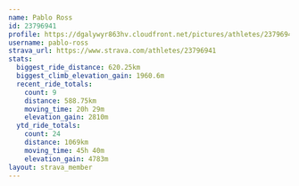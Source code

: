 ```yaml
---
name: Pablo Ross
id: 23796941
profile: https://dgalywyr863hv.cloudfront.net/pictures/athletes/23796941/14615399/1/large.jpg
username: pablo-ross
strava_url: https://www.strava.com/athletes/23796941
stats:
  biggest_ride_distance: 620.25km
  biggest_climb_elevation_gain: 1960.6m
  recent_ride_totals:
    count: 9
    distance: 588.75km
    moving_time: 20h 29m
    elevation_gain: 2810m
  ytd_ride_totals:
    count: 24
    distance: 1069km
    moving_time: 45h 40m
    elevation_gain: 4783m
layout: strava_member
--- 
```

